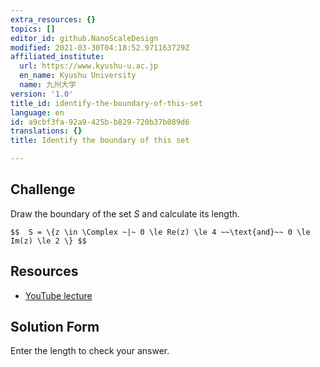 ```yaml
---
extra_resources: {}
topics: []
editor_id: github.NanoScaleDesign
modified: 2021-03-30T04:18:52.971163729Z
affiliated_institute:
  url: https://www.kyushu-u.ac.jp
  en_name: Kyushu University
  name: 九州大学
version: '1.0'
title_id: identify-the-boundary-of-this-set
language: en
id: a9cbf3fa-92a9-425b-b829-720b37b089d6
translations: {}
title: Identify the boundary of this set

---
```


## Challenge
Draw the boundary of the set *S* and calculate its length.

`$$ 
S = \{z \in \Complex ~|~ 0 \le Re(z) \le 4 ~~\text{and}~~ 0 \le Im(z) \le 2 \}
$$`

## Resources
- [YouTube lecture](https://www.youtube.com/watch?v=lSN-8_8sNa4&list=PLi7yHjesblV0sSfZzWdSUXGO683n_nJdQ&index=5)


## Solution Form
Enter the length to check your answer.